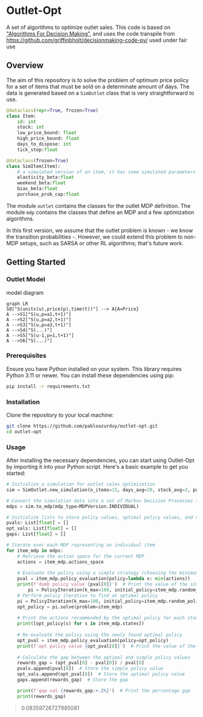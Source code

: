 # Outlet-Opt
A set of algorithms to optimize outlet sales. This code is based on ["Algorithms For Decision Making"](https://algorithmsbook.com/), and uses the code transpile from https://github.com/griffinbholt/decisionmaking-code-py/
used under fair use 

## Overview
The aim of this repository is to solve the problem of optimum price policy for a set of items that must be sold on a determinate amount of days. The data is generated based on a `SimOutlet` class that is very straightforward to use.

```python
@dataclass(repr=True, frozen=True)
class Item: 
    id: int
    stock: int
    low_price_bound: float 
    high_price_bound: float
    days_to_dispose: int
    tick_step:float

@dataclass(frozen=True)
class SimItem(Item):
    # a simulated version of an item, it has some simulated parameters useful to understand some purchase probabilities 
    elasticity_beta:float
    weekend_beta:float
    bias_beta:float
    purchase_prob_cap:float
```

The module `outlet` contains the classes for the outlet MDP definition.
The module `mdp` contains the classes that define an MDP and a few optimization algorithms.

In this first version, we assume that the outlet problem is known - we know the transition probabilities -. However, we could extend this problem to non-MDP setups, such as SARSA or other RL algorithms; that's future work.

## Getting Started

### Outlet Model 
model diagram

```mermaid
graph LR
S0["S(units(u),price(p),time(t))"] --> A{A=Price}
A -->S1["S(u,p=a1,t+1)"]
A -->S2["S(u,p=a2,t+1)"]
A -->S3["S(u,p=a3,t+1)"]
A -->S4["S(...)"]
A -->S5["S(u-1,p=1,t+1)"]
A -->S6["S(...)"]

```

### Prerequisites

Ensure you have Python installed on your system. This library requires Python 3.11 or newer. 
You can install these dependencies using pip:

```bash
pip install -r requirements.txt
```

### Installation

Clone the repository to your local machine:

```bash
git clone https://github.com/pabloazurduy/outlet-opt.git
cd outlet-opt
```

### Usage

After installing the necessary dependencies, you can start using Outlet-Opt by importing it into your Python script. Here's a basic example to get you started:

```python
# Initialize a simulation for outlet sales optimization
sim = SimOutlet.new_simulation(n_items=15, days_avg=20, stock_avg=3, purchase_prob_cap_bounds=(0.15,0.2))

# Convert the simulation data into a set of Markov Decision Processes (MDPs)
mdps = sim.to_mdp(mdp_type=MDPVersion.INDIVIDUAL)

# Initialize lists to store policy values, optimal policy values, and reward gaps
pvals: List[float] = []
opt_vals: List[float] = []
gaps: List[float] = []

# Iterate over each MDP representing an individual item
for item_mdp in mdps:
    # Retrieve the action space for the current MDP
    actions = item_mdp.actions_space
    
    # Evaluate the policy using a simple strategy (choosing the minimum action)
    pval = item_mdp.policy_evaluation(policy=lambda x: min(actions))
    print(f'dumb policy value {pval[0]}')  # Print the value of the simple policy
        pi = PolicyIteration(k_max=100, initial_policy=item_mdp.random_policy())
    # Perform policy iteration to find an optimal policy
    pi = PolicyIteration(k_max=100, initial_policy=item_mdp.random_policy())
    opt_policy = pi.solve(problem=item_mdp)
    
    # Print the actions recommended by the optimal policy for each state
    print([opt_policy(s) for s in item_mdp.states])
    
    # Re-evaluate the policy using the newly found optimal policy
    opt_pval = item_mdp.policy_evaluation(policy=opt_policy)
    print(f'opt policy value {opt_pval[0]}')  # Print the value of the optimal policy
    
    # Calculate the gap between the optimal and simple policy values
    rewards_gap = (opt_pval[0] - pval[0]) / pval[0]
    pvals.append(pval[0])  # Store the simple policy value
    opt_vals.append(opt_pval[0])  # Store the optimal policy value
    gaps.append(rewards_gap)  # Store the gap

    print(f'gap val {rewards_gap:+.2%}')  # Print the percentage gap
    print(rewards_gap)
```

> 0.08359726727985081

